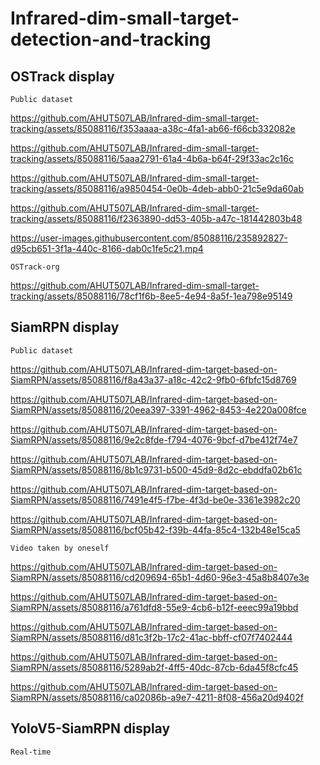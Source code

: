 # Infrared-dim-small-target-detection-and-tracking

## OSTrack display
```
Public dataset
```
https://github.com/AHUT507LAB/Infrared-dim-small-target-tracking/assets/85088116/f353aaaa-a38c-4fa1-ab66-f66cb332082e

https://github.com/AHUT507LAB/Infrared-dim-small-target-tracking/assets/85088116/5aaa2791-61a4-4b6a-b64f-29f33ac2c16c

https://github.com/AHUT507LAB/Infrared-dim-small-target-tracking/assets/85088116/a9850454-0e0b-4deb-abb0-21c5e9da60ab

https://github.com/AHUT507LAB/Infrared-dim-small-target-tracking/assets/85088116/f2363890-dd53-405b-a47c-181442803b48

https://user-images.githubusercontent.com/85088116/235892827-d95cb651-3f1a-440c-8166-dab0c1fe5c21.mp4
```
OSTrack-org
```
https://github.com/AHUT507LAB/Infrared-dim-small-target-tracking/assets/85088116/78cf1f6b-8ee5-4e94-8a5f-1ea798e95149

## SiamRPN display
```
Public dataset
```
https://github.com/AHUT507LAB/Infrared-dim-target-based-on-SiamRPN/assets/85088116/f8a43a37-a18c-42c2-9fb0-6fbfc15d8769

https://github.com/AHUT507LAB/Infrared-dim-target-based-on-SiamRPN/assets/85088116/20eea397-3391-4962-8453-4e220a008fce

https://github.com/AHUT507LAB/Infrared-dim-target-based-on-SiamRPN/assets/85088116/9e2c8fde-f794-4076-9bcf-d7be412f74e7

https://github.com/AHUT507LAB/Infrared-dim-target-based-on-SiamRPN/assets/85088116/8b1c9731-b500-45d9-8d2c-ebddfa02b61c

https://github.com/AHUT507LAB/Infrared-dim-target-based-on-SiamRPN/assets/85088116/7491e4f5-f7be-4f3d-be0e-3361e3982c20

https://github.com/AHUT507LAB/Infrared-dim-target-based-on-SiamRPN/assets/85088116/bcf05b42-f39b-44fa-85c4-132b48e15ca5
```
Video taken by oneself
```
https://github.com/AHUT507LAB/Infrared-dim-target-based-on-SiamRPN/assets/85088116/cd209694-65b1-4d60-96e3-45a8b8407e3e

https://github.com/AHUT507LAB/Infrared-dim-target-based-on-SiamRPN/assets/85088116/a761dfd8-55e9-4cb6-b12f-eeec99a19bbd

https://github.com/AHUT507LAB/Infrared-dim-target-based-on-SiamRPN/assets/85088116/d81c3f2b-17c2-41ac-bbff-cf07f7402444

https://github.com/AHUT507LAB/Infrared-dim-target-based-on-SiamRPN/assets/85088116/5289ab2f-4ff5-40dc-87cb-6da45f8cfc45

https://github.com/AHUT507LAB/Infrared-dim-target-based-on-SiamRPN/assets/85088116/ca02086b-a9e7-4211-8f08-456a20d9402f

## YoloV5-SiamRPN display
```
Real-time
```

